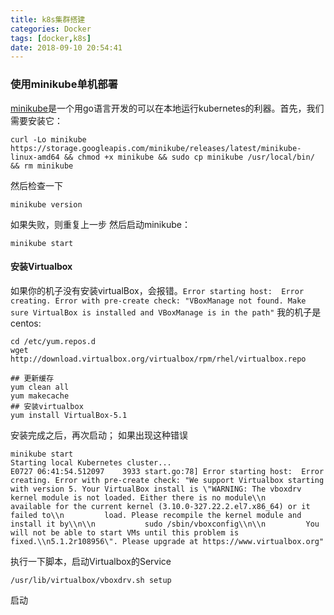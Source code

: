 ```yaml
---
title: k8s集群搭建
categories: Docker
tags: [docker,k8s]
date: 2018-09-10 20:54:41
---
```


### 使用minikube单机部署
[minikube](https://github.com/kubernetes/minikube)是一个用go语言开发的可以在本地运行kubernetes的利器。首先，我们需要安装它：

<!--more-->

```
curl -Lo minikube https://storage.googleapis.com/minikube/releases/latest/minikube-linux-amd64 && chmod +x minikube && sudo cp minikube /usr/local/bin/ && rm minikube
```
然后检查一下
```
minikube version
```
如果失败，则重复上一步
然后启动minikube：
```
minikube start
```
#### 安装Virtualbox
如果你的机子没有安装virtualBox，会报错。`Error starting host:  Error creating. Error with pre-create check: "VBoxManage not found. Make sure VirtualBox is installed and VBoxManage is in the path"`
我的机子是centos:
```
cd /etc/yum.repos.d
wget http://download.virtualbox.org/virtualbox/rpm/rhel/virtualbox.repo

## 更新缓存
yum clean all
yum makecache
## 安装virtualbox
yum install VirtualBox-5.1
```
安装完成之后，再次启动；
如果出现这种错误
```
minikube start
Starting local Kubernetes cluster...
E0727 06:41:54.512097    3933 start.go:78] Error starting host:  Error creating. Error with pre-create check: "We support Virtualbox starting with version 5. Your VirtualBox install is \"WARNING: The vboxdrv kernel module is not loaded. Either there is no module\\n         available for the current kernel (3.10.0-327.22.2.el7.x86_64) or it failed to\\n         load. Please recompile the kernel module and install it by\\n\\n           sudo /sbin/vboxconfig\\n\\n         You will not be able to start VMs until this problem is fixed.\\n5.1.2r108956\". Please upgrade at https://www.virtualbox.org"
```
执行一下脚本，启动Virtualbox的Service
```
/usr/lib/virtualbox/vboxdrv.sh setup
```
启动